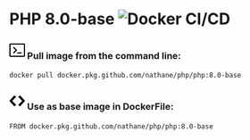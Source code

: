 # PHP 8.0-base ![Docker CI/CD](https://github.com/nathane/php/workflows/Docker%20CI/CD/badge.svg?branch=8.0-base)

### ![Terminal](icons/terminal.svg) Pull image from the command line:

```
docker pull docker.pkg.github.com/nathane/php/php:8.0-base
```

### ![Code](icons/code.svg) Use as base image in DockerFile:

```
FROM docker.pkg.github.com/nathane/php/php:8.0-base
```
